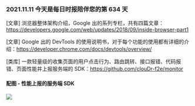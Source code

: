 ### 2021.11.11 今天是每日时报陪伴您的第 634 天

[文章] 浏览器整体架构介绍，Google 出的系列专栏，共有四篇文章：<https://developers.google.com/web/updates/2018/09/inside-browser-part1>

[文章] Google 出的 DevTools 的使用说明书，对于每个功能的使用都有详细的介绍：<https://developer.chrome.com/docs/devtools/overview/>

[类库] 一款轻量级的收集页面的用户点击行为、路由跳转、接口报错、代码报错、页面性能并上报服务端的 SDK：<https://github.com/clouDr-f2e/monitor>

#### 配图 - 性能上报的服务端 SDK

![](https://camo.githubusercontent.com/812f0667d4e4f638a3ae806c06ae1b548c72c7818cc1665c1366ebe912146acd/68747470733a2f2f747661312e73696e61696d672e636e2f6c617267652f30303865476d5a456c7931676d7867677170747a77673330753030686f6538342e676966)
